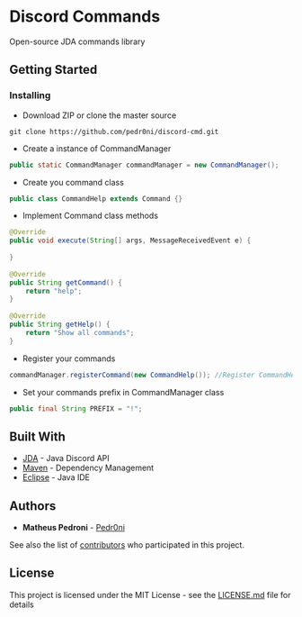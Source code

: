 # Discord Commands

Open-source JDA commands library

## Getting Started

### Installing

* Download ZIP or clone the master source
```
git clone https://github.com/pedr0ni/discord-cmd.git
```

* Create a instance of CommandManager
```java
public static CommandManager commandManager = new CommandManager();
```

* Create you command class
```java
public class CommandHelp extends Command {}
```

* Implement Command class methods
```java
@Override
public void execute(String[] args, MessageReceivedEvent e) {
		
}
	
@Override
public String getCommand() {
	return "help";
}
	
@Override
public String getHelp() {
	return "Show all commands";
}
```

* Register your commands
```java
commandManager.registerCommand(new CommandHelp()); //Register CommandHelp (br.com.mpedroni.example.CommandHelp)
```

* Set your commands prefix in CommandManager class
```java
public final String PREFIX = "!";
```

## Built With

* [JDA](https://github.com/DV8FromTheWorld/JDA) - Java Discord API
* [Maven](https://maven.apache.org/) - Dependency Management
* [Eclipse](http://www.eclipse.org/downloads/eclipse-packages/) - Java IDE

## Authors

* **Matheus Pedroni** - [Pedr0ni](https://github.com/pedr0ni)

See also the list of [contributors](https://github.com/your/project/contributors) who participated in this project.

## License

This project is licensed under the MIT License - see the [LICENSE.md](LICENSE.md) file for details
